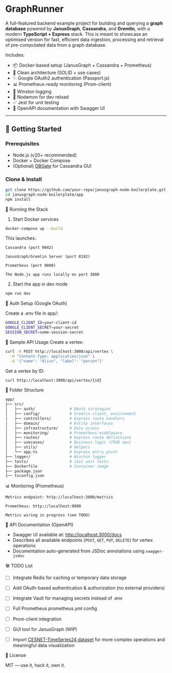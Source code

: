 # GraphRunner

A full-featured backend example project for building and querying a **graph database** powered by **JanusGraph**, **Cassandra**, and **Gremlin**, with a modern **TypeScript + Express** stack. This is meant to showcase an optimised version for fast, efficient data ingestion, processing and retrieval of pre-computated data from a graph database.

Includes:
- 📦 Docker-based setup (JanusGraph + Cassandra + Prometheus)
- 🧠 Clean architecture (SOLID + use cases)
- ✨ Google OAuth2 authentication (Passport.js)
- 📊 Prometheus-ready monitoring (Prom-client)
- 🐛 Winston logging
- 🔁 Nodemon for dev reload
- ✅ Jest for unit testing
- 📘 OpenAPI documentation with Swagger UI

---

## 🚀 Getting Started

### Prerequisites

- Node.js (v20+ recommended)
- Docker + Docker Compose
- (Optional) [DBGate](https://dbgate.org) for Cassandra GUI

### Clone & Install

```bash
git clone https://github.com/your-repo/janusgraph-node-boilerplate.git
cd janusgraph-node-boilerplate/app
npm install
```


🐳 Running the Stack
1. Start Docker services
```bash
docker-compose up --build
```

This launches:

    Cassandra (port 9042)

    JanusGraph/Gremlin Server (port 8182)

    Prometheus (port 9090)

    The Node.js app runs locally on port 3000

2. Start the app in dev mode
```bash
npm run dev
```

🔐 Auth Setup (Google OAuth)

Create a .env file in app/:
```bash
GOOGLE_CLIENT_ID=your-client-id
GOOGLE_CLIENT_SECRET=your-secret
SESSION_SECRET=some-session-secret
```

🧪 Sample API Usage
Create a vertex:
```bash
curl -X POST http://localhost:3000/api/vertex \
  -H "Content-Type: application/json" \
  -d '{"name": "Alice", "label": "person"}'
```

Get a vertex by ID:
```bash
curl http://localhost:3000/api/vertex/{id}
```

🧰 Folder Structure

```bash
app/
├── src/
│   ├── auth/               # OAuth strategies
│   ├── config/             # Gremlin client, environment
│   ├── controllers/        # Express route handlers
│   ├── domain/             # Entity interfaces
│   ├── infrastructure/     # Data access
│   ├── monitoring/         # Prometheus middleware
│   ├── routes/             # Express route definitions
│   ├── usecases/           # Business logic (CRUD ops)
│   ├── utils/              # Helpers
│   └── app.ts              # Express entry point
├── logger/                 # Winston logger
├── tests/                  # Jest unit tests
├── Dockerfile              # Container image
├── package.json
├── tsconfig.json
```

📊 Monitoring (Prometheus)

    Metrics endpoint: http://localhost:3000/metrics

    Prometheus: http://localhost:9090

    Metrics wiring in progress (see TODO)

📘 API Documentation (OpenAPI)
- Swagger UI available at: [http://localhost:3000/docs](http://localhost:3000/docs)
- Describes all available endpoints (`POST`, `GET`, `PUT`, `DELETE`) for vertex operations
- Documentation auto-generated from JSDoc annotations using `swagger-jsdoc`

🛠 TODO List
- [ ] Integrate Redis for caching or temporary data storage

- [ ] Add OAuth-based authentication & authorization (no external providers)

- [ ] Integrate Vault for managing secrets instead of .env

- [ ] Full Prometheus prometheus.yml config

- [ ] Prom-client integration

- [ ] GUI tool for JanusGraph (WIP)

- [ ] Import [CESNET-TimeSeries24 dataset](https://zenodo.org/records/13382427) for more complex operations and meaningful data visualization


🧾 License

MIT — use it, hack it, own it.